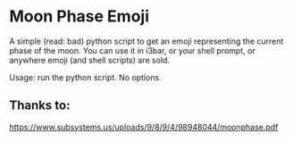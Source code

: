 # Moon Phase Emoji

A simple (read: bad) python script to get an emoji representing the current phase of the moon. You can use it in i3bar, or your shell prompt, or anywhere emoji (and shell scripts) are sold.

Usage: run the python script. No options.

## Thanks to:

https://www.subsystems.us/uploads/9/8/9/4/98948044/moonphase.pdf